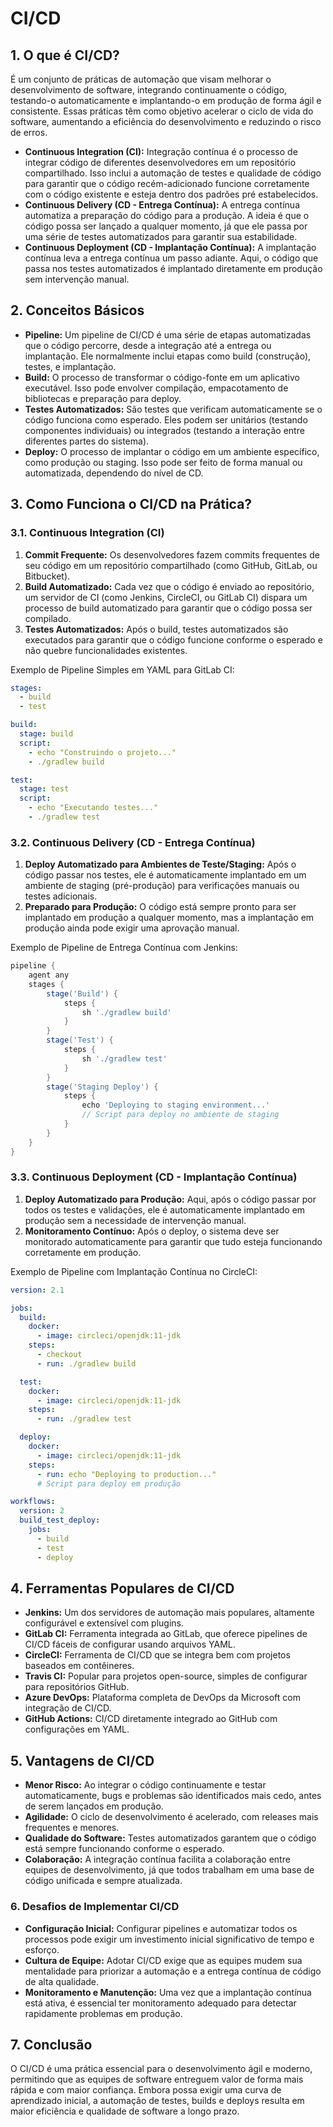 # CI/CD

## 1. O que é CI/CD?

É um conjunto de práticas de automação que visam melhorar o desenvolvimento de software, integrando continuamente o código, testando-o automaticamente e implantando-o em produção de forma ágil e consistente. Essas práticas têm como objetivo acelerar o ciclo de vida do software, aumentando a eficiência do desenvolvimento e reduzindo o risco de erros.

- **Continuous Integration (CI):** Integração contínua é o processo de integrar código de diferentes desenvolvedores em um repositório compartilhado. Isso inclui a automação de testes e qualidade de código para garantir que o código recém-adicionado funcione corretamente com o código existente e esteja dentro dos padrões pré estabelecidos.
- **Continuous Delivery (CD - Entrega Contínua):** A entrega contínua automatiza a preparação do código para a produção. A ideia é que o código possa ser lançado a qualquer momento, já que ele passa por uma série de testes automatizados para garantir sua estabilidade.
- **Continuous Deployment (CD - Implantação Contínua):** A implantação contínua leva a entrega contínua um passo adiante. Aqui, o código que passa nos testes automatizados é implantado diretamente em produção sem intervenção manual.

## 2. Conceitos Básicos

- **Pipeline:** Um pipeline de CI/CD é uma série de etapas automatizadas que o código percorre, desde a integração até a entrega ou implantação. Ele normalmente inclui etapas como build (construção), testes, e implantação.
- **Build:** O processo de transformar o código-fonte em um aplicativo executável. Isso pode envolver compilação, empacotamento de bibliotecas e preparação para deploy.
- **Testes Automatizados:** São testes que verificam automaticamente se o código funciona como esperado. Eles podem ser unitários (testando componentes individuais) ou integrados (testando a interação entre diferentes partes do sistema).
- **Deploy:** O processo de implantar o código em um ambiente específico, como produção ou staging. Isso pode ser feito de forma manual ou automatizada, dependendo do nível de CD.

## 3. Como Funciona o CI/CD na Prática?

### 3.1. Continuous Integration (CI)

1. **Commit Frequente:** Os desenvolvedores fazem commits frequentes de seu código em um repositório compartilhado (como GitHub, GitLab, ou Bitbucket).
2. **Build Automatizado:** Cada vez que o código é enviado ao repositório, um servidor de CI (como Jenkins, CircleCI, ou GitLab CI) dispara um processo de build automatizado para garantir que o código possa ser compilado.
3. **Testes Automatizados:** Após o build, testes automatizados são executados para garantir que o código funcione conforme o esperado e não quebre funcionalidades existentes.

Exemplo de Pipeline Simples em YAML para GitLab CI:

```yaml
stages:
  - build
  - test

build:
  stage: build
  script:
    - echo "Construindo o projeto..."
    - ./gradlew build

test:
  stage: test
  script:
    - echo "Executando testes..."
    - ./gradlew test

```

### 3.2. Continuous Delivery (CD - Entrega Contínua)

1. **Deploy Automatizado para Ambientes de Teste/Staging:** Após o código passar nos testes, ele é automaticamente implantado em um ambiente de staging (pré-produção) para verificações manuais ou testes adicionais.
2. **Preparado para Produção:** O código está sempre pronto para ser implantado em produção a qualquer momento, mas a implantação em produção ainda pode exigir uma aprovação manual.

Exemplo de Pipeline de Entrega Contínua com Jenkins:

```groovy
pipeline {
    agent any
    stages {
        stage('Build') {
            steps {
                sh './gradlew build'
            }
        }
        stage('Test') {
            steps {
                sh './gradlew test'
            }
        }
        stage('Staging Deploy') {
            steps {
                echo 'Deploying to staging environment...'
                // Script para deploy no ambiente de staging
            }
        }
    }
}

```

### 3.3. Continuous Deployment (CD - Implantação Contínua)

1. **Deploy Automatizado para Produção:** Aqui, após o código passar por todos os testes e validações, ele é automaticamente implantado em produção sem a necessidade de intervenção manual.
2. **Monitoramento Contínuo:** Após o deploy, o sistema deve ser monitorado automaticamente para garantir que tudo esteja funcionando corretamente em produção.

Exemplo de Pipeline com Implantação Contínua no CircleCI:

```yaml
version: 2.1

jobs:
  build:
    docker:
      - image: circleci/openjdk:11-jdk
    steps:
      - checkout
      - run: ./gradlew build

  test:
    docker:
      - image: circleci/openjdk:11-jdk
    steps:
      - run: ./gradlew test

  deploy:
    docker:
      - image: circleci/openjdk:11-jdk
    steps:
      - run: echo "Deploying to production..."
      # Script para deploy em produção

workflows:
  version: 2
  build_test_deploy:
    jobs:
      - build
      - test
      - deploy

```

## 4. Ferramentas Populares de CI/CD

- **Jenkins:** Um dos servidores de automação mais populares, altamente configurável e extensível com plugins.
- **GitLab CI:** Ferramenta integrada ao GitLab, que oferece pipelines de CI/CD fáceis de configurar usando arquivos YAML.
- **CircleCI:** Ferramenta de CI/CD que se integra bem com projetos baseados em contêineres.
- **Travis CI:** Popular para projetos open-source, simples de configurar para repositórios GitHub.
- **Azure DevOps:** Plataforma completa de DevOps da Microsoft com integração de CI/CD.
- **GitHub Actions:** CI/CD diretamente integrado ao GitHub com configurações em YAML.

## 5. Vantagens de CI/CD

- **Menor Risco:** Ao integrar o código continuamente e testar automaticamente, bugs e problemas são identificados mais cedo, antes de serem lançados em produção.
- **Agilidade:** O ciclo de desenvolvimento é acelerado, com releases mais frequentes e menores.
- **Qualidade do Software:** Testes automatizados garantem que o código está sempre funcionando conforme o esperado.
- **Colaboração:** A integração contínua facilita a colaboração entre equipes de desenvolvimento, já que todos trabalham em uma base de código unificada e sempre atualizada.

### 6. Desafios de Implementar CI/CD

- **Configuração Inicial:** Configurar pipelines e automatizar todos os processos pode exigir um investimento inicial significativo de tempo e esforço.
- **Cultura de Equipe:** Adotar CI/CD exige que as equipes mudem sua mentalidade para priorizar a automação e a entrega contínua de código de alta qualidade.
- **Monitoramento e Manutenção:** Uma vez que a implantação contínua está ativa, é essencial ter monitoramento adequado para detectar rapidamente problemas em produção.

## 7. Conclusão

O CI/CD é uma prática essencial para o desenvolvimento ágil e moderno, permitindo que as equipes de software entreguem valor de forma mais rápida e com maior confiança. Embora possa exigir uma curva de aprendizado inicial, a automação de testes, builds e deploys resulta em maior eficiência e qualidade de software a longo prazo.
